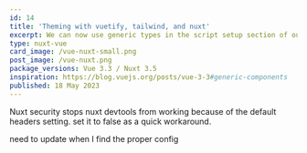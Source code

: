 ```yaml
---
id: 14
title: 'Theming with vuetify, tailwind, and nuxt' 
excerpt: We can now use generic types in the script setup section of our Vue 3.3 / Nuxt 3.5 components.
type: nuxt-vue
card_image: /vue-nuxt-small.png
post_image: /vue-nuxt.png
package_versions: Vue 3.3 / Nuxt 3.5
inspiration: https://blog.vuejs.org/posts/vue-3-3#generic-components
published: 18 May 2023
---
```


Nuxt security stops nuxt devtools from working because of the default headers setting. set it to false as a quick workaround.

need to update when I find the proper config